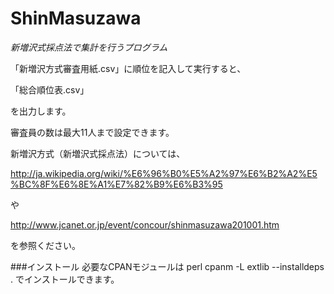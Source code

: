 ShinMasuzawa
============

*新増沢式採点法で集計を行うプログラム*


「新増沢方式審査用紙.csv」に順位を記入して実行すると、


「総合順位表.csv」


を出力します。


審査員の数は最大11人まで設定できます。

新増沢方式（新増沢式採点法）については、


http://ja.wikipedia.org/wiki/%E6%96%B0%E5%A2%97%E6%B2%A2%E5%BC%8F%E6%8E%A1%E7%82%B9%E6%B3%95


や


http://www.jcanet.or.jp/event/concour/shinmasuzawa201001.htm


を参照ください。

###インストール
必要なCPANモジュールは
    perl cpanm -L extlib --installdeps .
でインストールできます。